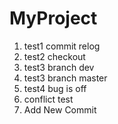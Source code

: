 # MyProject
1. test1 commit relog
2. test2 checkout
3. test3 branch dev
4. test3 branch master
5. test4 bug is off
6. conflict test
7. Add New Commit